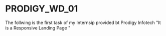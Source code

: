 # PRODIGY_WD_01
The follwing is the first task of my Internsip provided bt Prodigy Infotech "It is a Responsive Landing Page "
